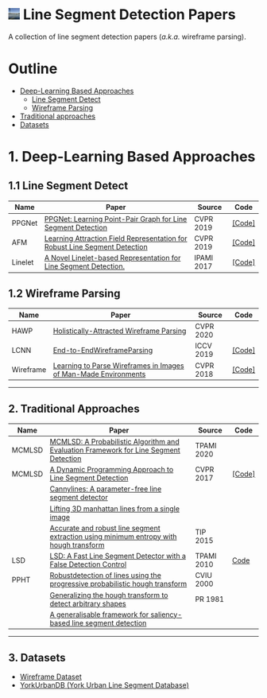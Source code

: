 [<img height="23" src="https://github.com/lh9171338/Outline/blob/master/icon.jpg"/>](https://github.com/lh9171338/Outline) Line Segment Detection Papers
===

A collection of line segment detection papers (*a.k.a.* wireframe parsing).

# Outline

- [Deep-Learning Based Approaches](#1-Deep-Learning-Based-Approaches)
  - [Line Segment Detect](#11-Line-Segment-Detect)
  - [Wireframe Parsing](#12-Wireframe-Parsing)
- [Traditional approaches](#2-Traditional-Approaches)
- [Datasets](#3-Datasets)

# 1. Deep-Learning Based Approaches

## 1.1 Line Segment Detect

| Name | Paper | Source | Code |
| --- | --- | --- | --- |
| PPGNet | [PPGNet: Learning Point-Pair Graph for Line Segment Detection](https://www.aiyoggle.me/publication/ppgnet-cvpr19/ppgnet-cvpr19.pdf) | CVPR 2019 | [[Code]](https://github.com/svip-lab/PPGNet) |
| AFM | [Learning Attraction Field Representation for Robust Line Segment Detection](https://arxiv.org/pdf/1812.02122.pdf) | CVPR 2019 | [[Code]](https://github.com/cherubicXN/afm_cvpr2019) |
| Linelet | [A Novel Linelet-based Representation for Line Segment Detection.](https://ieeexplore.ieee.org/document/7926451) | IPAMI 2017 | [[Code]](https://github.com/NamgyuCho/Linelet-code-and-YorkUrban-LineSegment-DB) |
 

## 1.2 Wireframe Parsing

| Name | Paper | Source | Code |
| --- | --- | --- | --- |
| HAWP | [Holistically-Attracted Wireframe Parsing](https://arxiv.org/pdf/1909.01955.pdf) | CVPR 2020 |  |
| LCNN | [End-to-EndWireframeParsing](https://arxiv.org/pdf/1905.03246.pdf) | ICCV 2019 | [[Code]](https://github.com/zhou13/lcnn) |
| Wireframe | [Learning to Parse Wireframes in Images of Man-Made Environments](http://people.eecs.berkeley.edu/~yima/files/cvpr18-parsing-final.pdf) | CVPR 2018 | [[Code]](https://github.com/huangkuns/wireframe) |

---

## 2. Traditional Approaches

| Name | Paper | Source | Code |
| --- | --- | --- | --- |
| MCMLSD | [MCMLSD: A Probabilistic Algorithm and Evaluation Framework for Line Segment Detection](https://arxiv.org/pdf/2001.01788.pdf) | TPAMI 2020 |  |
| MCMLSD | [A Dynamic Programming Approach to Line Segment Detection](http://www.elderlab.yorku.ca/wp-content/uploads/2016/12/Almazan_MCMLSD_A_Dynamic_CVPR_2017_paper.pdf) | CVPR 2017 | [[Code]](http://www.elderlab.yorku.ca/resources/) |
|  | [Cannylines: A parameter-free line segment detector]() |  |  |
|  | [Lifting 3D manhattan lines from a single image]() |  |  |
|  | [Accurate and robust line segment extraction using minimum entropy with hough transform](https://ieeexplore.ieee.org/document/7000594) | TIP 2015 |  |
| LSD | [LSD: A Fast Line Segment Detector with a False Detection Control](https://ieeexplore.ieee.org/document/4731268) | TPAMI 2010 | [Code](http://www.ipol.im/pub/art/2012/gjmr-lsd/) |
| PPHT | [Robustdetection of lines using the progressive probabilistic hough transform]() | CVIU 2000 |  |
|  | [Generalizing the hough transform to detect arbitrary shapes](https://www.cs.bgu.ac.il/~icbv161/wiki.files/Readings/1981-Ballard-Generalizing_the_Hough_Transform_to_Detect_Arbitrary_Shapes.pdf) | PR 1981 |  |
|  | [A generalisable framework for saliency-based line segment detection]() |  |  |

---

## 3. Datasets

- [Wireframe Dataset](https://github.com/huangkuns/wireframe)
- [YorkUrbanDB (York Urban Line Segment Database)](http://www.elderlab.yorku.ca/resources/york-urban-line-segment-database-information/)
